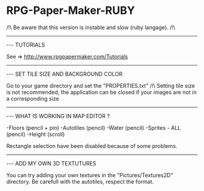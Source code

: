 # RPG-Paper-Maker-RUBY

/!\ Be aware that this version is instable and slow (ruby langage). /!\

--------------------------------------------------------
--- TUTORIALS

See => http://www.rpgpapermaker.com/Tutorials

--------------------------------------------------------
--- SET TILE SIZE AND BACKGROUND COLOR

Go to your game directory and set the "PROPERTIES.txt"
/!\ Setting tile size is not recommended, the application can be
closed if your images are not in a corresponding size

--------------------------------------------------------
--- WHAT IS WORKING IN MAP EDITOR ?

-Floors (pencil + pin)
-Autotiles (pencil)
-Water (pencil)
-Sprites - ALL (pencil)
-Height (scroll)

Rectangle selection have been disabled because of some problems.

--------------------------------------------------------
--- ADD MY OWN 3D TEXTUTURES

You can try adding your own textures in the "Pictures/Textures2D" directory.
Be carefull with the autotiles, respect the format.
